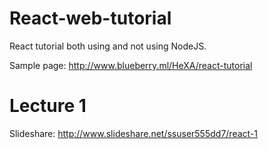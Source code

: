 # React-web-tutorial
React tutorial both using and not using NodeJS.

Sample page: http://www.blueberry.ml/HeXA/react-tutorial

# Lecture 1

Slideshare: http://www.slideshare.net/ssuser555dd7/react-1
